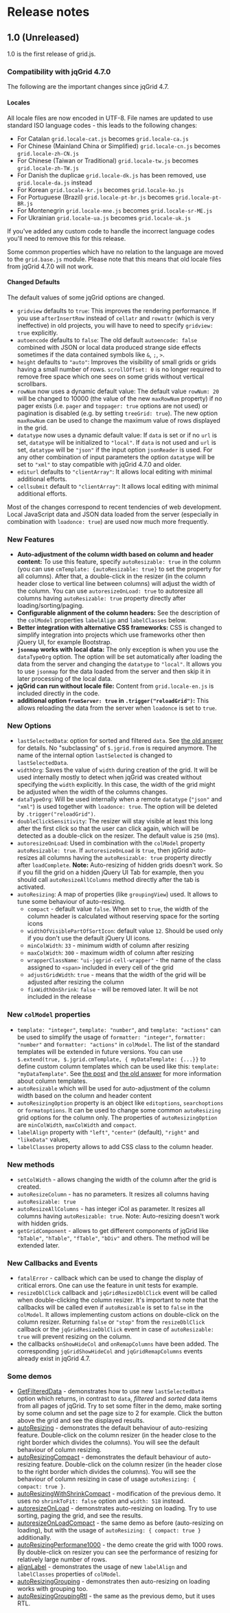 Release notes
=============

1.0 (Unreleased)
---

1.0 is the first release of grid.js.

### Compatibility with jqGrid 4.7.0

The following are the important changes since jqGrid 4.7.

#### Locales

All locale files are now encoded in UTF-8. File names are updated to use standard ISO language codes - this leads to the following changes:

 * For Catalan `grid.locale-cat.js` becomes `grid.locale-ca.js`
 * For Chinese (Mainland China or Simplified) `grid.locale-cn.js` becomes `grid.locale-zh-CN.js`
 * For Chinese (Taiwan or Traditional) `grid.locale-tw.js` becomes `grid.locale-zh-TW.js`
 * For Danish the duplicae `grid.locale-dk.js` has been removed, use `grid.locale-da.js` instead
 * For Korean `grid.locale-kr.js` becomes `grid.locale-ko.js`
 * For Portuguese (Brazil) `grid.locale-pt-br.js` becomes `grid.locale-pt-BR.js`
 * For Montenegrin `grid.locale-mne.js` becomes `grid.locale-sr-ME.js`
 * For Ukrainian `grid.locale-ua.js` becomes `grid.locale-uk.js`

If you've added any custom code to handle the incorrect language codes you'll need to remove this for this release.

Some common properties which have no relation to the language are moved to the `grid.base.js` module. Please note that this means that old locale files from jqGrid 4.7.0 will not work.

#### Changed Defaults

The default values of some jqGrid options are changed.

* `gridview` defaults to `true`: This improves the rendering performance. If you use `afterInsertRow` instead of `cellatr` and `rowattr` (which is very ineffective) in old projects, you will have to need to specify `gridview: true` explicitly.
* `autoencode` defaults to `false`: The old default `autoencode: false` combined with JSON or local data produced strange side effects sometimes if the data contained symbols like `&`, `;`, `>`.
* `height` defaults to `"auto"`: Improves the visibility of small grids or grids having a small number of rows. `scrollOffset: 0` is no longer required to remove free space which one sees on some grids without vertical scrollbars.
* `rowNum` now uses a dynamic default value: The default value `rowNum: 20` will be changed to 10000 (the value of the new `maxRowNum` property) if no pager exists (i.e. `pager` and `toppager: true` options are not used) or pagination is disabled (e.g. by setting `treeGrid: true`). The new option `maxRowNum` can be used to change the maximum value of rows displayed in the grid.
* `datatype` now uses a dynamic default value: If `data` is set or if no `url` is set, `datatype` will be initialized to `"local"`. If `data` is not used and `url` is set, `datatype` will be `"json"` if the input option `jsonReader` is used. For any other combination of input parameters the option `datatype` will be set to `"xml"` to stay compatible with jqGrid 4.7.0 and older.
* `editurl` defaults to `"clientArray"`: It allows local editing with minimal additional efforts.
* `cellsubmit` default to `"clientArray"`: It allows local editing with minimal additional efforts.

Most of the changes correspond to recent tendencies of web development. Local JavaScript data and JSON data loaded from the server (especially in combination with `loadonce: true`) are used now much more frequently.


### New Features

* **Auto-adjustment of the column width based on column and header content:** To use this feature, specify `autoResizable: true` in the column (you can use `cmTemplate: {autoResizable: true}` to set the property for all columns). After that, a double-click in the resizer (in the column header close to vertical line between columns) will adjust the width of the column. You can use `autoresizeOnLoad: true` to autoresize all columns having `autoResizable: true` property directly after loading/sorting/paging.
* **Configurable alignment of the column headers:** See the description of the `colModel` properties `labelAlign` and `labelClasses` below.
* **Better integration with alternative CSS frameworks:** CSS is changed to simplify integration into projects which use frameworks other then jQuery UI, for example Bootstrap.
* **`jsonmap` works with local data:** The only exception is when you use the `dataTypeOrg` option. The option will be set automatically after loading the data from the server and changing the `datatype` to `"local"`. It allows you to use `jsonmap` for the data loaded from the server and then skip it in later processing of the local data.
* **jqGrid can run without locale file:** Content from `grid.locale-en.js` is included directly in the code.
* **additional option `fromServer: true` in `.trigger("reloadGrid")`:** This allows reloading the data from the server when `loadonce` is set to `true`.

### New Options

* `lastSelectedData`: option for sorted and filtered `data`. See [the old answer](http://stackoverflow.com/a/9831125/315935) for details. No "subclassing" of `$.jgrid.from` is required anymore. The name of the internal option `lastSelected` is changed to `lastSelectedData`.
* `widthOrg`: Saves the value of `width` during creation of the grid. It will be used internally mostly to detect when jqGrid was created without specifying the `width` explicitly. In this case, the width of the grid might be adjusted when the width of the columns changes.
* `dataTypeOrg`: Will be used internally when a remote `datatype` (`"json"` and `"xml"`) is used together with `loadonce: true`. The option will be deleted by `.trigger("reloadGrid")`.
* `doubleClickSensitivity`: The resizer will stay visible at least this long after the first click so that the user can click again, which will be detected as a double-click on the resizer. The default value is `250` (ms).
* `autoresizeOnLoad`: Used in combination with the `colModel` property `autoResizable: true`. If `autoresizeOnLoad` is `true`, then jqGrid auto-resizes all columns having the `autoResizable: true` property directly after `loadComplete`. **Note:** Auto-resizing of hidden grids doesn't work. So if you fill the grid on a hidden jQuery UI Tab for example, then you should call `autoResizeAllColumns` method directly after the tab is activated.
* `autoResizing`: A map of properties (like `groupingView`) used. It allows to tune some behaviour of auto-resizing.
  * `compact` - default value `false`. When set to `true`, the width of the column header is calculated without reserving space for the sorting icons
  * `widthOfVisiblePartOfSortIcon`: default value `12`. Should be used only if you don't use the default jQuery UI icons.
  * `minColWidth`: `33` - minimum width of column after resizing
  * `maxColWidth`: `300` - maximum width of column after resizing
  * `wrapperClassName`: `"ui-jqgrid-cell-wrapper"` - the name of the class assigned to `<span>` included in every cell of the grid
  * `adjustGridWidth`: `true` - means that the width of the grid will be adjusted after resizing the column
  * `fixWidthOnShrink`: `false` - will be removed later. It will be not included in the release

### New `colModel` properties

* `template: "integer"`, `template: "number"`, and `template: "actions"` can be used to simplify the usage of `formatter: "integer"`, `formatter: "number"` and `formatter: "actions"` in `colModel`. The list of the standard templates will be extended in future versions. You can use `$.extend(true, $.jgrid.cmTemplate, { myDataTemplate: {...}}` to define custom column templates which can be used like this: `template: "myDataTemplate"`. See [the post](http://www.trirand.com/blog/?page_id=393/bugs/bug-in-cmtemplate-new-feature) and [the old answer](http://stackoverflow.com/a/6047856/315935) for more information about column templates.
* `autoResizable` which will be used for auto-adjustment of the column width based on the column and header content
* `autoResizingOption` property is an object like `editoptions`, `searchoptions` or `formatoptions`. It can be used to change some common `autoResizing` grid options for the column only. The properties of `autoResizingOption` are `minColWidth`, `maxColWidth` and `compact`.
* `labelAlign` property with `"left"`, `"center"` (default), `"right"` and `"likeData"` values,
* `labelClasses` property allows to add CSS class to the column header.

### New methods

* `setColWidth` - allows changing the width of the column after the grid is created.
* `autoResizeColumn` - has no parameters. It resizes all columns having `autoResizable: true`
* `autoResizeAllColumns` - has integer iCol as parameter. It resizes all columns having `autoResizable: true`. Note: Auto-resizing doesn't work with hidden grids.
* `getGridComponent` - allows to get different components of jqGrid like `"bTable"`, `"hTable"`, `"fTable"`, `"bDiv"` and others. The method will be extended later.

### New Callbacks and Events

* `fatalError` - callback which can be used to change the display of critical errors. One can use the feature in unit tests for example.
* `resizeDblClick` callback and `jqGridResizeDblClick` event will be called when double-clicking the column resizer. It's important to note that the callbacks will be called even if `autoResizable` is set to `false` in the `colModel`. It allows implementing custom actions on double-click on the column resizer. Returning `false` or `"stop"` from the `resizeDblClick` callback or the `jqGridResizeDblClick` event in case of `autoResizable: true` will prevent resizing on the column.
* the callbacks `onShowHideCol` and `onRemapColumns` have been added. The corresponding `jqGridShowHideCol` and `jqGridRemapColumns` events already exist in jqGrid 4.7.

### Some demos

* [GetFilteredData](http://www.ok-soft-gmbh.com/jqGrid/OK/GetFilteredData.htm) - demonstrates how to use new `lastSelectedData` option which returns, in contrast to `data`, *filtered* and *sorted* data items from all pages of jqGrid. Try to set some filter in the demo, make sorting by some column and set the page size to 2 for example. Click the button above the grid and see the displayed results.
* [autoResizing](http://www.ok-soft-gmbh.com/jqGrid/OK/autoresizeOnDoubleClickOnColumnResizer.htm) - demonstrates the default behaviour of auto-resizing feature. Double-click on the column resizer (in the header close to the right border which divides the columns). You will see the default behaviour of column resizing.
* [autoResizingCompact](http://www.ok-soft-gmbh.com/jqGrid/OK/autoresizeOnDoubleClickOnColumnResizer1.htm) - demonstrates the default behaviour of auto-resizing feature. Double-click on the column resizer (in the header close to the right border which divides the columns). You will see the behaviour of column resizing in case of usage `autoResizing: { compact: true }`.
* [autoResizingWithShrinkCompact](http://www.ok-soft-gmbh.com/jqGrid/OK/autoresizeOnDoubleClickOnColumnResizerWithShrink.htm) - modification of the previous demo. It uses no `shrinkToFit: false` option and `width: 518` instead.
* [autoresizeOnLoad](http://www.ok-soft-gmbh.com/jqGrid/OK/autoresizeOnLoad1.htm) - demonstrates auto-resizing on loading. Try to use sorting, paging the grid, and see the results.
* [autoresizeOnLoadCompact](http://www.ok-soft-gmbh.com/jqGrid/OK/autoresizeOnLoad2.htm) - the same demo as before (auto-resizing on loading), but with the usage of `autoResizing: { compact: true }` additionally.
* [autoResizingPerformane1000](http://www.ok-soft-gmbh.com/jqGrid/OK/performane-1000.htm) - the demo create the grid with 1000 rows. By double-click on resizer you can see the performance of resizing for relatively large number of rows.
* [alignLabel](http://www.ok-soft-gmbh.com/jqGrid/OK/alignLabel.htm) - demonstrates the usage of new `labelAlign` and `labelClasses` properties of `colModel`.
* [autoResizingGrouping](http://www.ok-soft-gmbh.com/jqGrid/OK/grouping1.htm) - demonstrates then auto-resizing on loading works with grouping too.
* [autoResizingGroupingRtl](http://www.ok-soft-gmbh.com/jqGrid/OK/groupingRtl1.htm) - the same as the previous demo, but it uses RTL.
